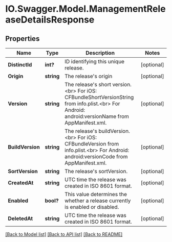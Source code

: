 # IO.Swagger.Model.ManagementReleaseDetailsResponse
## Properties

Name | Type | Description | Notes
------------ | ------------- | ------------- | -------------
**DistinctId** | **int?** | ID identifying this unique release. | [optional] 
**Origin** | **string** | The release&#x27;s origin | [optional] 
**Version** | **string** | The release&#x27;s short version.&lt;br&gt; For iOS: CFBundleShortVersionString from info.plist.&lt;br&gt; For Android: android:versionName from AppManifest.xml.  | [optional] 
**BuildVersion** | **string** | The release&#x27;s buildVersion.&lt;br&gt; For iOS: CFBundleVersion from info.plist.&lt;br&gt; For Android: android:versionCode from AppManifest.xml.  | [optional] 
**SortVersion** | **string** | The release&#x27;s sortVersion. | [optional] 
**CreatedAt** | **string** | UTC time the release was created in ISO 8601 format. | [optional] 
**Enabled** | **bool?** | This value determines the whether a release currently is enabled or disabled. | [optional] 
**DeletedAt** | **string** | UTC time the release was created in ISO 8601 format. | [optional] 

[[Back to Model list]](../README.md#documentation-for-models) [[Back to API list]](../README.md#documentation-for-api-endpoints) [[Back to README]](../README.md)

